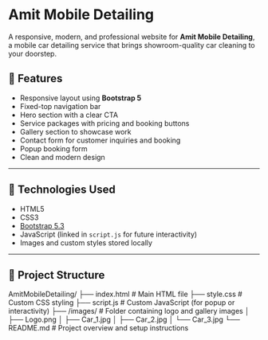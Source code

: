# Amit Mobile Detailing

A responsive, modern, and professional website for **Amit Mobile Detailing**, a mobile car detailing service that brings showroom-quality car cleaning to your doorstep.

## 🌟 Features

- Responsive layout using **Bootstrap 5**
- Fixed-top navigation bar
- Hero section with a clear CTA
- Service packages with pricing and booking buttons
- Gallery section to showcase work
- Contact form for customer inquiries and booking
- Popup booking form
- Clean and modern design

---

## 🚀 Technologies Used

- HTML5
- CSS3
- [Bootstrap 5.3](https://getbootstrap.com/docs/5.3/getting-started/introduction/)
- JavaScript (linked in `script.js` for future interactivity)
- Images and custom styles stored locally

---

## 📂 Project Structure


AmitMobileDetailing/
├── index.html # Main HTML file
├── style.css # Custom CSS styling
├── script.js # Custom JavaScript (for popup or interactivity)
├── /images/ # Folder containing logo and gallery images
│ ├── Logo.png
│ ├── Car_1.jpg
│ ├── Car_2.jpg
│ └── Car_3.jpg
└── README.md # Project overview and setup instructions


